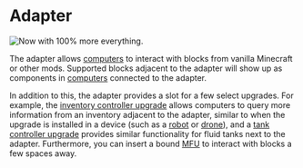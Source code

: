 # Adapter

![Now with 100% more everything.](oredict:oc:adapter)

The adapter allows [computers](../general/computer.md) to interact with blocks from vanilla Minecraft or other mods. Supported blocks adjacent to the adapter will show up as components in [computers](../general/computer.md) connected to the adapter.

In addition to this, the adapter provides a slot for a few select upgrades. For example, the [inventory controller upgrade](../item/inventoryControllerUpgrade.md) allows computers to query more information from an inventory adjacent to the adapter, similar to when the upgrade is installed in a device (such as a [robot](robot.md) or [drone](../item/drone.md)), and a [tank controller upgrade](../item/tankControllerUpgrade.md) provides similar functionality for fluid tanks next to the adapter.
Furthermore, you can insert a bound [MFU](../item/mfu.md) to interact with blocks a few spaces away.
